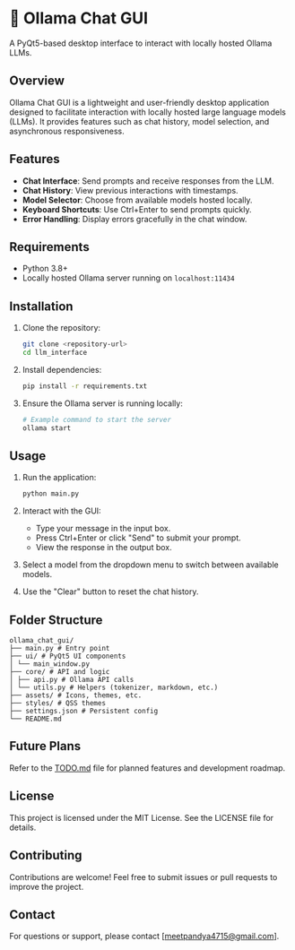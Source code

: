 # 🧠 Ollama Chat GUI

A PyQt5-based desktop interface to interact with locally hosted Ollama LLMs.

## Overview

Ollama Chat GUI is a lightweight and user-friendly desktop application designed to facilitate interaction with locally hosted large language models (LLMs). It provides features such as chat history, model selection, and asynchronous responsiveness.

## Features

- **Chat Interface**: Send prompts and receive responses from the LLM.
- **Chat History**: View previous interactions with timestamps.
- **Model Selector**: Choose from available models hosted locally.
- **Keyboard Shortcuts**: Use Ctrl+Enter to send prompts quickly.
- **Error Handling**: Display errors gracefully in the chat window.

## Requirements

- Python 3.8+
- Locally hosted Ollama server running on `localhost:11434`

## Installation

1. Clone the repository:
   ```bash
   git clone <repository-url>
   cd llm_interface
   ```

2. Install dependencies:
   ```bash
   pip install -r requirements.txt
   ```

3. Ensure the Ollama server is running locally:
   ```bash
   # Example command to start the server
   ollama start
   ```

## Usage

1. Run the application:
   ```bash
   python main.py
   ```

2. Interact with the GUI:
   - Type your message in the input box.
   - Press Ctrl+Enter or click "Send" to submit your prompt.
   - View the response in the output box.

3. Select a model from the dropdown menu to switch between available models.

4. Use the "Clear" button to reset the chat history.

## Folder Structure

```
ollama_chat_gui/
├── main.py # Entry point
├── ui/ # PyQt5 UI components
│ └── main_window.py
├── core/ # API and logic
│ ├── api.py # Ollama API calls
│ └── utils.py # Helpers (tokenizer, markdown, etc.)
├── assets/ # Icons, themes, etc.
├── styles/ # QSS themes
├── settings.json # Persistent config
└── README.md
```

## Future Plans

Refer to the [TODO.md](TODO.md) file for planned features and development roadmap.

## License

This project is licensed under the MIT License. See the LICENSE file for details.

## Contributing

Contributions are welcome! Feel free to submit issues or pull requests to improve the project.

## Contact

For questions or support, please contact [meetpandya4715@gmail.com].
